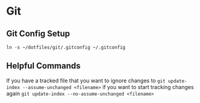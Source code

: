 Git
===

## Git Config Setup

```ln -s ~/dotfiles/git/.gitconfig ~/.gitconfig```

## Helpful Commands

If you have a tracked file that you want to ignore changes to
```git update-index --assume-unchanged <filename>```
if you want to start tracking changes again
```git update-index --no-assume-unchanged <filename>```
